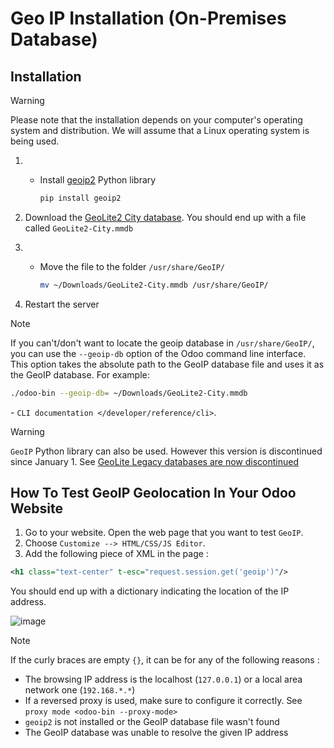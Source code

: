 # Geo IP Installation (On-Premises Database)

## Installation

<div class="warning">

<div class="title">

Warning

</div>

Please note that the installation depends on your computer's operating
system and distribution. We will assume that a Linux operating system is
being used.

</div>

1.    - Install [geoip2](https://pypi.org/project/geoip2/) Python
        library
        
        ``` bash
        pip install geoip2
        ```

2.  Download the [GeoLite2 City
    database](https://dev.maxmind.com/geoip/geoip2/geolite2/). You
    should end up with a file called `GeoLite2-City.mmdb`

3.    - Move the file to the folder `/usr/share/GeoIP/`
        
        ``` bash
        mv ~/Downloads/GeoLite2-City.mmdb /usr/share/GeoIP/
        ```

4.  Restart the server

<div class="note">

<div class="title">

Note

</div>

If you can't/don't want to locate the geoip database in
`/usr/share/GeoIP/`, you can use the `--geoip-db` option of the Odoo
command line interface. This option takes the absolute path to the GeoIP
database file and uses it as the GeoIP database. For example:

``` bash
./odoo-bin --geoip-db= ~/Downloads/GeoLite2-City.mmdb
```

<div class="seealso">

\- `CLI documentation </developer/reference/cli>`.

</div>

</div>

<div class="warning">

<div class="title">

Warning

</div>

`GeoIP` Python library can also be used. However this version is
discontinued since January 1. See [GeoLite Legacy databases are now
discontinued](https://support.maxmind.com/geolite-legacy-discontinuation-notice/)

</div>

## How To Test GeoIP Geolocation In Your Odoo Website

1.  Go to your website. Open the web page that you want to test `GeoIP`.
2.  Choose `Customize --> HTML/CSS/JS Editor`.
3.  Add the following piece of XML in the page :

<!-- end list -->

``` xml
<h1 class="text-center" t-esc="request.session.get('geoip')"/>
```

You should end up with a dictionary indicating the location of the IP
address.

![image](on-premise_geo-ip-installation/on-premise_geo-ip-installation01.png)

<div class="note">

<div class="title">

Note

</div>

If the curly braces are empty `{}`, it can be for any of the following
reasons :

  - The browsing IP address is the localhost (`127.0.0.1`) or a local
    area network one (`192.168.*.*`)
  - If a reversed proxy is used, make sure to configure it correctly.
    See `proxy mode
    <odoo-bin --proxy-mode>`
  - `geoip2` is not installed or the GeoIP database file wasn't found
  - The GeoIP database was unable to resolve the given IP address

</div>

